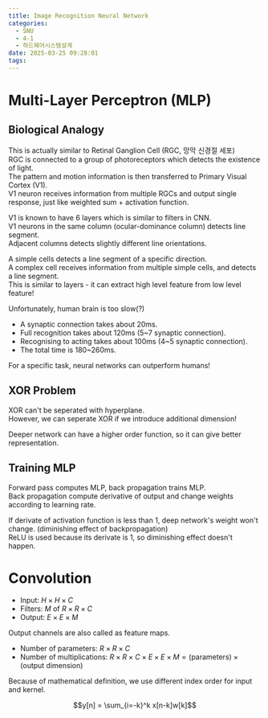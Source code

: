 ```yaml
---
title: Image Recognition Neural Network
categories:
  - SNU
  - 4-1
  - 하드웨어시스템설계
date: 2025-03-25 09:28:01
tags:
---
```


# Multi-Layer Perceptron (MLP)

## Biological Analogy

This is actually similar to Retinal Ganglion Cell (RGC, 망막 신경절 세포)  
RGC is connected to a group of photoreceptors which detects the existence of light.  
The pattern and motion information is then transferred to Primary Visual Cortex (V1).  
V1 neuron receives information from multiple RGCs and output single response, just like weighted sum + activation function.

V1 is known to have 6 layers which is similar to filters in CNN.  
V1 neurons in the same column (ocular-dominance column) detects line segment.  
Adjacent columns detects slightly different line orientations.

A simple cells detects a line segment of a specific direction.  
A complex cell receives information from multiple simple cells, and detects a line segment.  
This is similar to layers - it can extract high level feature from low level feature!

Unfortunately, human brain is too slow(?)  

- A synaptic connection takes about 20ms.
- Full recognition takes about 120ms (5~7 synaptic connection).
- Recognising to acting takes about 100ms (4~5 synaptic connection).  
- The total time is 180~260ms.

For a specific task, neural networks can outperform humans!

## XOR Problem

XOR can't be seperated with hyperplane.  
However, we can seperate XOR if we introduce additional dimension!

Deeper network can have a higher order function, so it can give better representation.

## Training MLP

Forward pass computes MLP, back propagation trains MLP.  
Back propagation compute derivative of output and change weights according to learning rate.

If derivate of activation function is less than 1, deep network's weight won't change. (diminishing effect of backpropagation)  
ReLU is used because its derivate is 1, so diminishing effect doesn't happen.

# Convolution

- Input: $H \times H \times C$
- Filters: $M$ of $R \times R \times C$
- Output: $E \times E \times M$

Output channels are also called as feature maps.

- Number of parameters: $R \times R \times C$
- Number of multiplications: $R \times R \times C \times E \times E \times M = \text{(parameters)} \times \text{(output dimension)}$

Because of mathematical definition, we use different index order for input and kernel.

$$y[n] = \sum_{i=-k}^k x[n-k]w[k]$$

